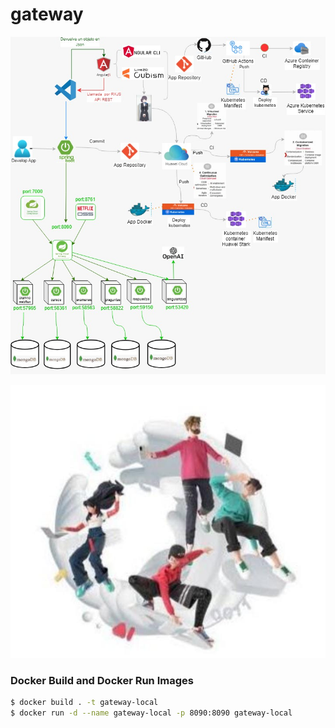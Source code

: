 # gateway

![Alt text](https://github.com/51NG-L-R1D-D/eurekaserver/blob/master/src/main/resources/fotocreador/diagrama.jpeg)

![Alt text](https://github.com/51NG-L-R1D-D/eurekaserver/blob/master/src/main/resources/fotocreador/foto.jpeg)


### Docker Build and Docker Run Images
```bash
$ docker build . -t gateway-local
$ docker run -d --name gateway-local -p 8090:8090 gateway-local
```

